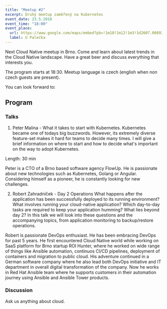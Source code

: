 ```yaml
---
title: "Meetup #2"
excerpt: Druhý meetup zaměřený na Kubernetes
event_date: 23.5.2018
event_time: "18:00"
event_place: 
  url: https://www.google.com/maps/embed?pb=!1m18!1m12!1m3!1d2607.068927407547!2d16.610185315840635!3d49.19925197932248!2m3!1f0!2f0!3f0!3m2!1i1024!2i768!4f13.1!3m3!1m2!1s0x0%3A0x0!2zNDnCsDExJzU3LjMiTiAxNsKwMzYnNDQuNiJF!5e0!3m2!1sen!2scz!4v1528745893930
  label: U Palečka
---
```

Next Cloud Native meetup in Brno.
Come and learn about latest trends in the Cloud Native landscape.
Have a great beer and discuss everything that interests you.

The program starts at 18:30.
Meetup language is czech (english when non czech guests are present).

You can look forward to:

## Program
### Talks
1) Peter Malina - What it takes to start with Kubernetes.
Kubernetes became one of todays big buzzwords. However, its extremely diverse feature-set makes it hard for teams to decide many times. I will give a brief information on where to start and how to decide what's important on the way to adopt Kubernetes.

Length: 30 min

Peter is a CTO of a Brno based software agency FlowUp. He is passionate about new technologies such as Kubernetes, Golang or Angular. Considering himself as a pioneer, he is constantly looking for new challenges.

2) Robert Zahradníček - Day 2 Operations
What happens after the application has been successfully deployed to its running environment? What involves running your cloud-native application? Which day-to-day tasks are required to keep your application humming? What lies beyond day 2? In this talk we will look into these questions and the accompanying topics, from application monitoring to backup/restore operations.

Robert is passionate DevOps enthusiast. He has been embracing DevOps for past 5 years. He first encountered Cloud Native world while working on SaaS platform for Brno startup ROI Hunter, where he worked on wide range of things like Ansible automation, continuos CI/CD pipelines, deployment of containers and migration to public cloud. His adventure continued in a German software company where he also lead both DevOps initiative and IT department in overall digital transformation of the company. Now he works in Red Hat Ansible team where he supports customers in their automation journey using Ansible and Ansible Tower products.

### Discussion
Ask us anything about cloud.